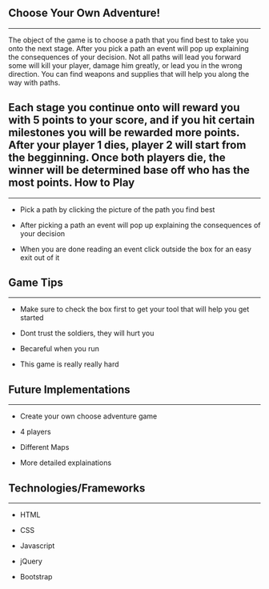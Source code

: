 Choose Your Own Adventure!
------------------------
----------------
The object of the game is to choose a path that you find best to take you onto the next stage. After you pick a path an event will pop up explaining the consequences of your decision. Not all paths will lead you forward some will kill your player, damage him greatly, or lead you in the wrong direction. You can find weapons and supplies that will help you along the way with paths.

Each stage you continue onto will reward you with 5 points to your score, and if you hit certain milestones you will be rewarded more points. After your player 1 dies, player 2 will start from the begginning. Once both players die, the winner will be determined base off who has the most points.
How to Play
---------------------------
---
* Pick a path by clicking the picture of the path you find best

* After picking a path an event will pop up explaining the consequences of your decision

* When you are done reading an event click outside the box for an easy exit out of it

Game Tips
---
----
* Make sure to check the box first to get your tool that will help you get started

* Dont trust the soldiers, they will hurt you

* Becareful when you run

* This game is really really hard

Future Implementations
---
-----
* Create your own choose adventure game

* 4 players

* Different Maps

* More detailed explainations

Technologies/Frameworks
--
---
* HTML

* CSS

* Javascript

* jQuery

* Bootstrap